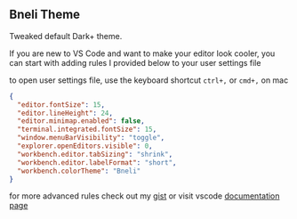 ## Bneli Theme

Tweaked default Dark+ theme.

If you are new to VS Code and want to make your editor look cooler, you can start with adding rules I provided below to your user settings file

to open user settings file, use the keyboard shortcut `ctrl+,` or `cmd+,` on mac

```json
{
  "editor.fontSize": 15,
  "editor.lineHeight": 24,
  "editor.minimap.enabled": false,
  "terminal.integrated.fontSize": 15,
  "window.menuBarVisibility": "toggle",
  "explorer.openEditors.visible": 0,
  "workbench.editor.tabSizing": "shrink",
  "workbench.editor.labelFormat": "short",
  "workbench.colorTheme": "Bneli"
}
```

for more advanced rules check out my [gist](https://gist.github.com/davidkvara/ba2b7bed3b91b82a0ab91d3166ada0e9) or visit vscode [documentation page](https://code.visualstudio.com/docs/getstarted/settings#_settings-editor)
